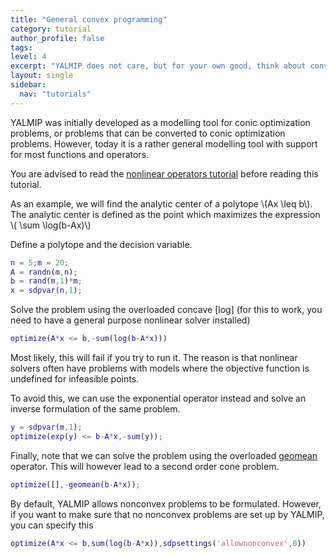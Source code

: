 ```yaml
---
title: "General convex programming"
category: tutorial
author_profile: false
tags:
level: 4
excerpt: "YALMIP does not care, but for your own good, think about convexity also in general nonlinear programs."
layout: single
sidebar:
  nav: "tutorials"
---
```


YALMIP was initially developed as a modelling tool for conic optimization problems, or problems that can be converted to conic optimization problems. However, today it is a rather general modelling tool with support for most functions and operators.

You are advised to read the [nonlinear operators tutorial](/tutorial/nonlinearoperators) before reading this tutorial.

As an example, we will find the analytic center of a polytope \\(Ax \leq b\\). The analytic center is defined as the point which maximizes the expression \\( \sum \log(b-Ax)\\)

Define a polytope and the decision variable.

````matlab
n = 5;m = 20;
A = randn(m,n);
b = rand(m,1)*m;
x = sdpvar(n,1);
````

Solve the problem using the overloaded concave [log] (for this to work, you need to have a general purpose nonlinear solver installed)

````matlab
optimize(A*x <= b,-sum(log(b-A*x)))
````

Most likely, this will fail if you try to run it. The reason is that nonlinear solvers often have problems with models where the objective function is undefined for infeasible points.

To avoid this, we can use the exponential operator instead and solve an inverse formulation of the same problem.

````matlab
y = sdpvar(m,1);
optimize(exp(y) <= b-A*x,-sum(y));
````

Finally, note that we can solve the problem using the overloaded [geomean](/command/geomean) operator. This will however lead to a second order cone problem.

````matlab
optimize([],-geomean(b-A*x));
````

By default, YALMIP allows nonconvex problems to be formulated. However, if you want to make sure that no nonconvex problems are set up by YALMIP, you can specify this

````matlab
optimize(A*x <= b,sum(log(b-A*x)),sdpsettings('allownonconvex',0))
````
